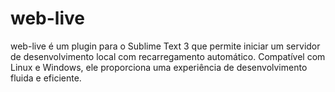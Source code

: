 # web-live
web-live é um plugin para o Sublime Text 3 que permite iniciar um servidor de desenvolvimento local com recarregamento automático. Compatível com Linux e Windows, ele proporciona uma experiência de desenvolvimento fluida e eficiente.
